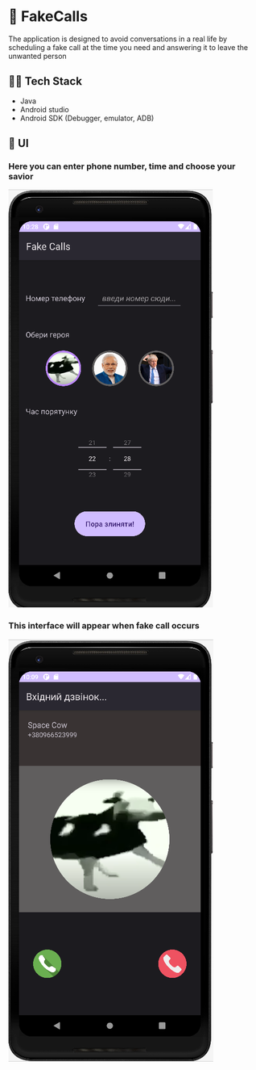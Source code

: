 # 📵 FakeCalls
The application is designed to avoid conversations in a real life by scheduling a fake call at the time
you need and answering it to leave the unwanted person

## 👨‍💻 Tech Stack
* Java
* Android studio
* Android SDK (Debugger, emulator, ADB)

## 📱 UI
### Here you can enter phone number, time and choose your savior
![](make_call2.png)

### This interface will appear when fake call occurs
![](receiving_call.png)
